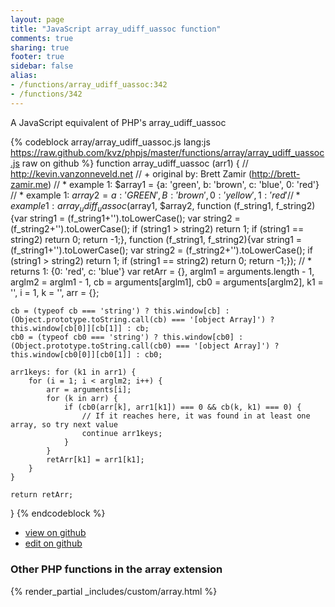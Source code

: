 ```yaml
---
layout: page
title: "JavaScript array_udiff_uassoc function"
comments: true
sharing: true
footer: true
sidebar: false
alias:
- /functions/array_udiff_uassoc:342
- /functions/342
---
```

<!-- Generated by Rakefile:build -->
A JavaScript equivalent of PHP's array_udiff_uassoc

{% codeblock array/array_udiff_uassoc.js lang:js https://raw.github.com/kvz/phpjs/master/functions/array/array_udiff_uassoc.js raw on github %}
function array_udiff_uassoc (arr1) {
    // http://kevin.vanzonneveld.net
    // +   original by: Brett Zamir (http://brett-zamir.me)
    // *     example 1: $array1 = {a: 'green', b: 'brown', c: 'blue', 0: 'red'}
    // *     example 1: $array2 = {a: 'GREEN', B: 'brown', 0: 'yellow', 1: 'red'}
    // *     example 1: array_udiff_uassoc($array1, $array2, function (f_string1, f_string2){var string1 = (f_string1+'').toLowerCase(); var string2 = (f_string2+'').toLowerCase(); if (string1 > string2) return 1; if (string1 == string2) return 0; return -1;}, function (f_string1, f_string2){var string1 = (f_string1+'').toLowerCase(); var string2 = (f_string2+'').toLowerCase(); if (string1 > string2) return 1; if (string1 == string2) return 0; return -1;});
    // *     returns 1: {0: 'red', c: 'blue'}
    var retArr = {},
        arglm1 = arguments.length - 1,
        arglm2 = arglm1 - 1,
        cb = arguments[arglm1],
        cb0 = arguments[arglm2],
        k1 = '',
        i = 1,
        k = '',
        arr = {};

    cb = (typeof cb === 'string') ? this.window[cb] : (Object.prototype.toString.call(cb) === '[object Array]') ? this.window[cb[0]][cb[1]] : cb;
    cb0 = (typeof cb0 === 'string') ? this.window[cb0] : (Object.prototype.toString.call(cb0) === '[object Array]') ? this.window[cb0[0]][cb0[1]] : cb0;

    arr1keys: for (k1 in arr1) {
        for (i = 1; i < arglm2; i++) {
            arr = arguments[i];
            for (k in arr) {
                if (cb0(arr[k], arr1[k1]) === 0 && cb(k, k1) === 0) {
                    // If it reaches here, it was found in at least one array, so try next value
                    continue arr1keys;
                }
            }
            retArr[k1] = arr1[k1];
        }
    }

    return retArr;
}
{% endcodeblock %}

 - [view on github](https://github.com/kvz/phpjs/blob/master/functions/array/array_udiff_uassoc.js)
 - [edit on github](https://github.com/kvz/phpjs/edit/master/functions/array/array_udiff_uassoc.js)

### Other PHP functions in the array extension
{% render_partial _includes/custom/array.html %}
